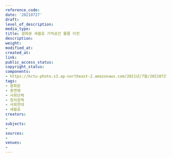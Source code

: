 ```yaml
---
reference_code: 
date: '20210727'
draft: 
level_of_description: 
media_type: 
title: 광화문 세월호 기억공간 물품 이전
description: 
weight: 
modified_at: 
created_at: 
link: 
public_access_status: 
copyright_status: 
components:
- https://kctu-photo.s3.ap-northeast-2.amazonaws.com/2021년/7월/20210727-광화문+세월호+기억공간+물품+이전_광화문_총연맹_사회단체_정치정책_사회연대_세월호/photo_2021-07-27_13-07-40+(2).jpg
tags:
- 광화문
- 총연맹
- 사회단체
- 정치정책
- 사회연대
- 세월호
creators:
- 
subjects:
- 
sources:
- 
venues:
- 
---
```

